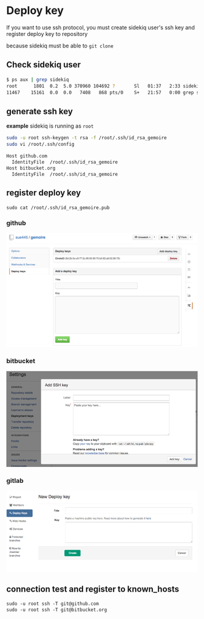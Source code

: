 # Deploy key
If you want to use ssh protocol, you must create sidekiq user's ssh key and register deploy key to repository

because sidekiq must be able to `git clone`

## Check sidekiq user
```bash
$ ps aux | grep sidekiq
root      1801  0.2  5.0 370960 104692 ?       Sl   01:37   2:33 sidekiq 3.2.5 [0 of 25 busy]
11467    15161  0.0  0.0   7408   868 pts/0    S+   21:57   0:00 grep sidekiq
```

## generate ssh key
**example** sidekiq is running as `root`

```bash
sudo -u root ssh-keygen -t rsa -f /root/.ssh/id_rsa_gemoire
sudo vi /root/.ssh/config
```

```
Host github.com
  IdentityFile  /root/.ssh/id_rsa_gemoire
Host bitbucket.org
  IdentityFile  /root/.ssh/id_rsa_gemoire
```

## register deploy key
```
sudo cat /root/.ssh/id_rsa_gemoire.pub
```

### github
![github deploy key](img/github_deploy_key.png)

### bitbucket
![bitbucket deploy key](img/bitbucket_deploy_key.png)

### gitlab
![gitlab deploy key](img/gitlab_deploy_key.png)

## connection test and register to known_hosts

```
sudo -u root ssh -T git@github.com
sudo -u root ssh -T git@bitbucket.org
```
